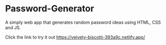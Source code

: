 # Password-Generator

A simply web app that generates random password ideas using HTML, CSS and JS.

Click the link to try it out <https://velvety-biscotti-393a9c.netlify.app/>
